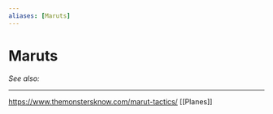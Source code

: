 ```yaml
---
aliases: [Maruts]
---
```

# Maruts
*See also:* 
___
https://www.themonstersknow.com/marut-tactics/
[[Planes]]